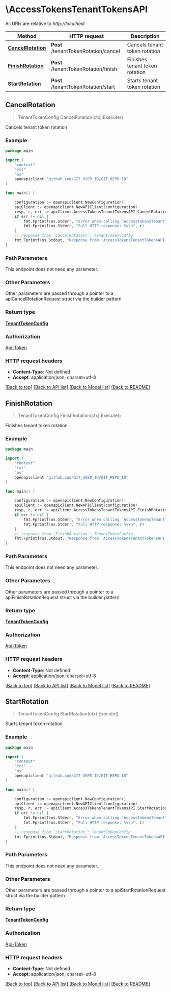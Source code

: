 # \AccessTokensTenantTokensAPI

All URIs are relative to *http://localhost*

Method | HTTP request | Description
------------- | ------------- | -------------
[**CancelRotation**](AccessTokensTenantTokensAPI.md#CancelRotation) | **Post** /tenantTokenRotation/cancel | Cancels tenant token rotation
[**FinishRotation**](AccessTokensTenantTokensAPI.md#FinishRotation) | **Post** /tenantTokenRotation/finish | Finishes tenant token rotation
[**StartRotation**](AccessTokensTenantTokensAPI.md#StartRotation) | **Post** /tenantTokenRotation/start | Starts tenant token rotation



## CancelRotation

> TenantTokenConfig CancelRotation(ctx).Execute()

Cancels tenant token rotation



### Example

```go
package main

import (
    "context"
    "fmt"
    "os"
    openapiclient "github.com/GIT_USER_ID/GIT_REPO_ID"
)

func main() {

    configuration := openapiclient.NewConfiguration()
    apiClient := openapiclient.NewAPIClient(configuration)
    resp, r, err := apiClient.AccessTokensTenantTokensAPI.CancelRotation(context.Background()).Execute()
    if err != nil {
        fmt.Fprintf(os.Stderr, "Error when calling `AccessTokensTenantTokensAPI.CancelRotation``: %v\n", err)
        fmt.Fprintf(os.Stderr, "Full HTTP response: %v\n", r)
    }
    // response from `CancelRotation`: TenantTokenConfig
    fmt.Fprintf(os.Stdout, "Response from `AccessTokensTenantTokensAPI.CancelRotation`: %v\n", resp)
}
```

### Path Parameters

This endpoint does not need any parameter.

### Other Parameters

Other parameters are passed through a pointer to a apiCancelRotationRequest struct via the builder pattern


### Return type

[**TenantTokenConfig**](TenantTokenConfig.md)

### Authorization

[Api-Token](../README.md#Api-Token)

### HTTP request headers

- **Content-Type**: Not defined
- **Accept**: application/json; charset=utf-8

[[Back to top]](#) [[Back to API list]](../README.md#documentation-for-api-endpoints)
[[Back to Model list]](../README.md#documentation-for-models)
[[Back to README]](../README.md)


## FinishRotation

> TenantTokenConfig FinishRotation(ctx).Execute()

Finishes tenant token rotation



### Example

```go
package main

import (
    "context"
    "fmt"
    "os"
    openapiclient "github.com/GIT_USER_ID/GIT_REPO_ID"
)

func main() {

    configuration := openapiclient.NewConfiguration()
    apiClient := openapiclient.NewAPIClient(configuration)
    resp, r, err := apiClient.AccessTokensTenantTokensAPI.FinishRotation(context.Background()).Execute()
    if err != nil {
        fmt.Fprintf(os.Stderr, "Error when calling `AccessTokensTenantTokensAPI.FinishRotation``: %v\n", err)
        fmt.Fprintf(os.Stderr, "Full HTTP response: %v\n", r)
    }
    // response from `FinishRotation`: TenantTokenConfig
    fmt.Fprintf(os.Stdout, "Response from `AccessTokensTenantTokensAPI.FinishRotation`: %v\n", resp)
}
```

### Path Parameters

This endpoint does not need any parameter.

### Other Parameters

Other parameters are passed through a pointer to a apiFinishRotationRequest struct via the builder pattern


### Return type

[**TenantTokenConfig**](TenantTokenConfig.md)

### Authorization

[Api-Token](../README.md#Api-Token)

### HTTP request headers

- **Content-Type**: Not defined
- **Accept**: application/json; charset=utf-8

[[Back to top]](#) [[Back to API list]](../README.md#documentation-for-api-endpoints)
[[Back to Model list]](../README.md#documentation-for-models)
[[Back to README]](../README.md)


## StartRotation

> TenantTokenConfig StartRotation(ctx).Execute()

Starts tenant token rotation



### Example

```go
package main

import (
    "context"
    "fmt"
    "os"
    openapiclient "github.com/GIT_USER_ID/GIT_REPO_ID"
)

func main() {

    configuration := openapiclient.NewConfiguration()
    apiClient := openapiclient.NewAPIClient(configuration)
    resp, r, err := apiClient.AccessTokensTenantTokensAPI.StartRotation(context.Background()).Execute()
    if err != nil {
        fmt.Fprintf(os.Stderr, "Error when calling `AccessTokensTenantTokensAPI.StartRotation``: %v\n", err)
        fmt.Fprintf(os.Stderr, "Full HTTP response: %v\n", r)
    }
    // response from `StartRotation`: TenantTokenConfig
    fmt.Fprintf(os.Stdout, "Response from `AccessTokensTenantTokensAPI.StartRotation`: %v\n", resp)
}
```

### Path Parameters

This endpoint does not need any parameter.

### Other Parameters

Other parameters are passed through a pointer to a apiStartRotationRequest struct via the builder pattern


### Return type

[**TenantTokenConfig**](TenantTokenConfig.md)

### Authorization

[Api-Token](../README.md#Api-Token)

### HTTP request headers

- **Content-Type**: Not defined
- **Accept**: application/json; charset=utf-8

[[Back to top]](#) [[Back to API list]](../README.md#documentation-for-api-endpoints)
[[Back to Model list]](../README.md#documentation-for-models)
[[Back to README]](../README.md)

